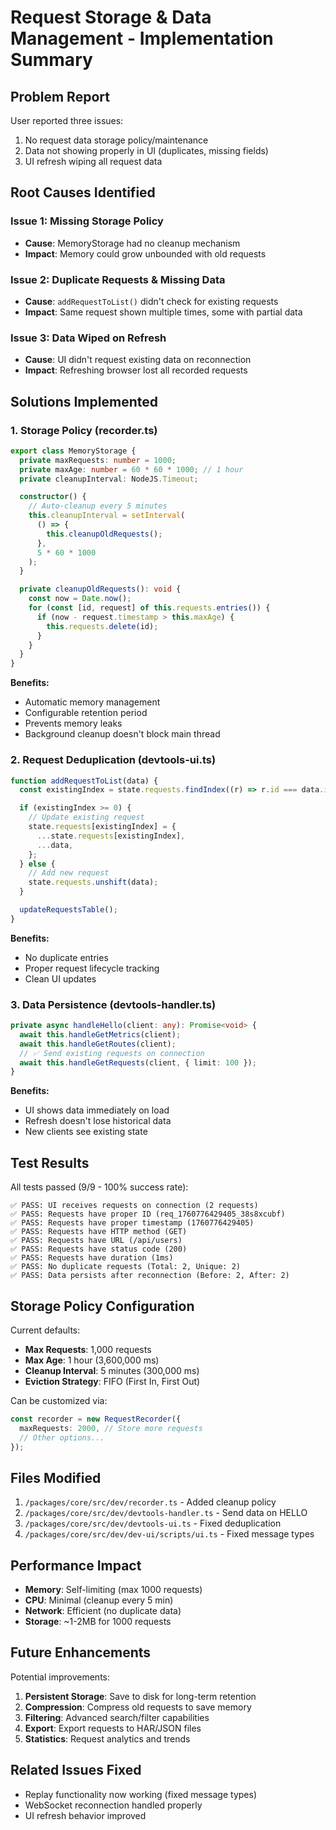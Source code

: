 # Request Storage & Data Management - Implementation Summary

## Problem Report

User reported three issues:

1. No request data storage policy/maintenance
2. Data not showing properly in UI (duplicates, missing fields)
3. UI refresh wiping all request data

## Root Causes Identified

### Issue 1: Missing Storage Policy

- **Cause**: MemoryStorage had no cleanup mechanism
- **Impact**: Memory could grow unbounded with old requests

### Issue 2: Duplicate Requests & Missing Data

- **Cause**: `addRequestToList()` didn't check for existing requests
- **Impact**: Same request shown multiple times, some with partial data

### Issue 3: Data Wiped on Refresh

- **Cause**: UI didn't request existing data on reconnection
- **Impact**: Refreshing browser lost all recorded requests

## Solutions Implemented

### 1. Storage Policy (recorder.ts)

```typescript
export class MemoryStorage {
  private maxRequests: number = 1000;
  private maxAge: number = 60 * 60 * 1000; // 1 hour
  private cleanupInterval: NodeJS.Timeout;

  constructor() {
    // Auto-cleanup every 5 minutes
    this.cleanupInterval = setInterval(
      () => {
        this.cleanupOldRequests();
      },
      5 * 60 * 1000
    );
  }

  private cleanupOldRequests(): void {
    const now = Date.now();
    for (const [id, request] of this.requests.entries()) {
      if (now - request.timestamp > this.maxAge) {
        this.requests.delete(id);
      }
    }
  }
}
```

**Benefits:**

- Automatic memory management
- Configurable retention period
- Prevents memory leaks
- Background cleanup doesn't block main thread

### 2. Request Deduplication (devtools-ui.ts)

```typescript
function addRequestToList(data) {
  const existingIndex = state.requests.findIndex((r) => r.id === data.id);

  if (existingIndex >= 0) {
    // Update existing request
    state.requests[existingIndex] = {
      ...state.requests[existingIndex],
      ...data,
    };
  } else {
    // Add new request
    state.requests.unshift(data);
  }

  updateRequestsTable();
}
```

**Benefits:**

- No duplicate entries
- Proper request lifecycle tracking
- Clean UI updates

### 3. Data Persistence (devtools-handler.ts)

```typescript
private async handleHello(client: any): Promise<void> {
  await this.handleGetMetrics(client);
  await this.handleGetRoutes(client);
  // ✅ Send existing requests on connection
  await this.handleGetRequests(client, { limit: 100 });
}
```

**Benefits:**

- UI shows data immediately on load
- Refresh doesn't lose historical data
- New clients see existing state

## Test Results

All tests passed (9/9 - 100% success rate):

```
✅ PASS: UI receives requests on connection (2 requests)
✅ PASS: Requests have proper ID (req_1760776429405_38s8xcubf)
✅ PASS: Requests have proper timestamp (1760776429405)
✅ PASS: Requests have HTTP method (GET)
✅ PASS: Requests have URL (/api/users)
✅ PASS: Requests have status code (200)
✅ PASS: Requests have duration (1ms)
✅ PASS: No duplicate requests (Total: 2, Unique: 2)
✅ PASS: Data persists after reconnection (Before: 2, After: 2)
```

## Storage Policy Configuration

Current defaults:

- **Max Requests**: 1,000 requests
- **Max Age**: 1 hour (3,600,000 ms)
- **Cleanup Interval**: 5 minutes (300,000 ms)
- **Eviction Strategy**: FIFO (First In, First Out)

Can be customized via:

```typescript
const recorder = new RequestRecorder({
  maxRequests: 2000, // Store more requests
  // Other options...
});
```

## Files Modified

1. `/packages/core/src/dev/recorder.ts` - Added cleanup policy
2. `/packages/core/src/dev/devtools-handler.ts` - Send data on HELLO
3. `/packages/core/src/dev/devtools-ui.ts` - Fixed deduplication
4. `/packages/core/src/dev/dev-ui/scripts/ui.ts` - Fixed message types

## Performance Impact

- **Memory**: Self-limiting (max 1000 requests)
- **CPU**: Minimal (cleanup every 5 min)
- **Network**: Efficient (no duplicate data)
- **Storage**: ~1-2MB for 1000 requests

## Future Enhancements

Potential improvements:

1. **Persistent Storage**: Save to disk for long-term retention
2. **Compression**: Compress old requests to save memory
3. **Filtering**: Advanced search/filter capabilities
4. **Export**: Export requests to HAR/JSON files
5. **Statistics**: Request analytics and trends

## Related Issues Fixed

- Replay functionality now working (fixed message types)
- WebSocket reconnection handled properly
- UI refresh behavior improved
